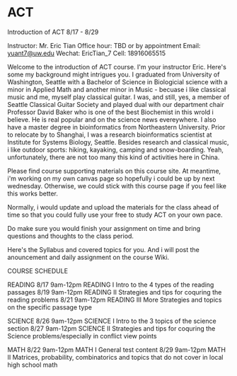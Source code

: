 # ACT

Introduction of ACT  8/17 - 8/29 

Instructor: Mr. Eric Tian 
Office hour: TBD or by appointment 
Email: yuant7@uw.edu
Wechat: EricTian_7
Cell: 18916065515 

Welcome to the introduction of ACT course. I'm your instructor Eric.  Here's some my background might intrigues you. I graduated from University of Washington, Seattle with a Bachelor of Science in Biologicial science with a minor in Applied Math and another minor in Music - becuase i like classical music and me, myself play classical guitar. I was, and still, yes, a member of Seattle Classical Guitar Society and played dual with our department chair Professor David Baker who is one of the best Biochemist in this wrold i believe. He is real popular and on the science news evereywhere. I also have a master degree in bioinformatics from Northeastern University. Prior to relocate by to Shanghai, I was a research bioinformatics scientist at Institute for Systems Biology, Seattle. Besides research and classical music, i like outdoor sports: hiking, kayaking, camping and snow-boarding. Yeah, unfortunately, there are not too many this kind of activities here in China. 

Please find course supporting materials on this course site. At meantime, i'm working on my own canvas page so hopefully i could be up by next wednesday. Otherwise, we could stick with this course page if you feel like this works better.

Normally, i would update and upload the materials for the class ahead of time so that you could fully use your free to study ACT on your own pace. 

Do make sure you would finish your assignment on time and bring questions and thoughts to the class period. 

Here's the Syllabus and covered topics for you. And i will post the anouncement and daily assignment on the course Wiki.   

COURSE SCHEDULE

READING 
8/17 9am-12pm  READING I      Intro to the 4 types of the reading passages 
8/19 9am-12pm  READING II     Strategies and tips for coquring the reading problems 
8/21 9am-12pm  READING III    More Strategies and topics on the specific passage type 

SCIENCE 
8/26 9am-12pm  SCIENCE I      Intro to the 3 topics of the science section 
8/27 9am-12pm  SCIENCE II     Strategies and tips for coquring the Science problems/especially in conflict view points 

MATH 
8/22 9am-12pm  MATH I         General test content 
8/29 9am-12pm  MATH II        Matrices, probability, combinatorics and topics that do not cover in local high school math 

